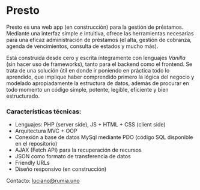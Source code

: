 # Presto
Presto es una web app (en construcción) para la gestión de préstamos.
Mediante una interfaz simple e intuitiva, ofrece las herramientas necesarias para una eficaz administración de préstamos (el alta, gestión de cobranza, agenda de vencimientos, consulta de estados y mucho más).

Está construida desde cero y escrita íntegramente con lenguajes *Vanilla* (sin hacer uso de frameworks), tanto para el backend como el frontend. Se trata de una solución útil en donde ir poniendo en práctica todo lo aprendido, que implique haber comprendido primero la lógica del negocio y modelado apropiadamente la estructura de datos, además de procurar en todo momento un código simple, potente, legible, eficiente y bien estructurado.


### Características técnicas:

- Lenguajes: PHP (server side), JS + HTML + CSS (client side) 
- Arquitectura MVC + OOP
- Conexión a base de datos MySql mediante PDO (código SQL disponible en el repositorio)
- AJAX (Fetch API) para la recuperación de recursos
- JSON como formato de transferencia de datos
- Friendly URLs
- Diseño responsivo (en construcción)


Contacto: luciano@rumia.uno